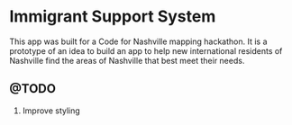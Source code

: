 # Immigrant Support System

This app was built for a Code for Nashville mapping hackathon. It is a prototype of an idea to build an app to help new international residents of Nashville find the areas of Nashville that best meet their needs.


## @TODO
1. Improve styling

